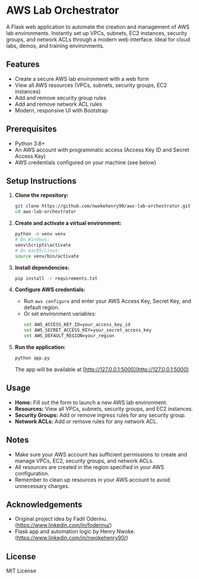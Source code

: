 # AWS Lab Orchestrator

A Flask web application to automate the creation and management of AWS lab environments. Instantly set up VPCs, subnets, EC2 instances, security groups, and network ACLs through a modern web interface. Ideal for cloud labs, demos, and training environments.

## Features
- Create a secure AWS lab environment with a web form
- View all AWS resources (VPCs, subnets, security groups, EC2 instances)
- Add and remove security group rules
- Add and remove network ACL rules
- Modern, responsive UI with Bootstrap

## Prerequisites
- Python 3.8+
- An AWS account with programmatic access (Access Key ID and Secret Access Key)
- AWS credentials configured on your machine (see below)

## Setup Instructions

1. **Clone the repository:**
   ```sh
   git clone https://github.com/nwokehenry90/aws-lab-orchestrator.git
   cd aws-lab-orchestrator
   ```

2. **Create and activate a virtual environment:**
   ```sh
   python -m venv venv
   # On Windows:
   venv\Scripts\activate
   # On macOS/Linux:
   source venv/bin/activate
   ```

3. **Install dependencies:**
   ```sh
   pip install -r requirements.txt
   ```

4. **Configure AWS credentials:**
   - Run `aws configure` and enter your AWS Access Key, Secret Key, and default region.
   - Or set environment variables:
     ```sh
     set AWS_ACCESS_KEY_ID=your_access_key_id
     set AWS_SECRET_ACCESS_KEY=your_secret_access_key
     set AWS_DEFAULT_REGION=your_region
     ```

5. **Run the application:**
   ```sh
   python app.py
   ```
   The app will be available at [http://127.0.0.1:5000](http://127.0.0.1:5000)

## Usage
- **Home:** Fill out the form to launch a new AWS lab environment.
- **Resources:** View all VPCs, subnets, security groups, and EC2 instances.
- **Security Groups:** Add or remove ingress rules for any security group.
- **Network ACLs:** Add or remove rules for any network ACL.

## Notes
- Make sure your AWS account has sufficient permissions to create and manage VPCs, EC2, security groups, and network ACLs.
- All resources are created in the region specified in your AWS configuration.
- Remember to clean up resources in your AWS account to avoid unnecessary charges.

## Acknowledgements
- Original project idea by Fadil Oderinu. (https://www.linkedin.com/in/foderinu/)
- Flask app and automation logic by Henry Nwoke. (https://www.linkedin.com/in/nwokehenry90/)

## License
MIT License
